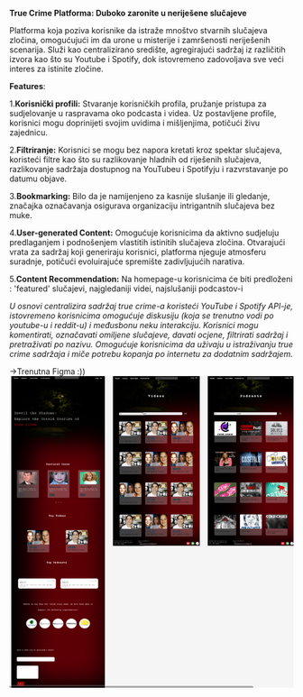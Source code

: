 **True Crime Platforma: Duboko zaronite u neriješene slučajeve**

Platforma koja poziva korisnike da istraže mnoštvo stvarnih slučajeva zločina, omogućujući im da urone u misterije i zamršenosti neriješenih scenarija. Služi kao centralizirano središte, agregirajući sadržaj iz različitih izvora kao što su Youtube i Spotify, dok istovremeno zadovoljava sve veći interes za istinite zločine.

**Features**:

1.**Korisnički profili:** Stvaranje korisničkih profila, pružanje pristupa za sudjelovanje u raspravama oko podcasta i videa. Uz postavljene profile, korisnici mogu doprinijeti svojim uvidima i mišljenjima, potičući živu zajednicu.

2.**Filtriranje:** Korisnici se mogu bez napora kretati kroz spektar slučajeva, koristeći filtre kao što su razlikovanje hladnih od riješenih slučajeva, razlikovanje sadržaja dostupnog na YouTubeu i Spotifyju i razvrstavanje po datumu objave.

3.**Bookmarking:** Bilo da je namijenjeno za kasnije slušanje ili gledanje, značajka označavanja osigurava organizaciju intrigantnih slučajeva bez muke.

4.**User-generated Content:** Omogućuje korisnicima da aktivno sudjeluju predlaganjem i podnošenjem vlastitih istinitih slučajeva zločina. Otvarajući vrata za sadržaj koji generiraju korisnici, platforma njeguje atmosferu suradnje, potičući evoluirajuće spremište zadivljujućih narativa.

5.**Content Recommendation:** Na homepage-u korisnicima će biti predloženi : 'featured' slučajevi, najgledaniji videi, najslušaniji podcastov-i

*U osnovi centralizira sadržaj true crime-a koristeći YouTube i Spotify API-je, istovremeno korisnicima omogućuje diskusiju (koja se trenutno vodi po youtube-u i reddit-u) i međusbonu neku interakciju. Korisnici mogu komentirati, označavati omiljene slučajeve, davati ocjene, filtrirati sadržaj i pretraživati po nazivu. Omogućuje korisnicima da uživaju u istraživanju true crime sadržaja i miče potrebu kopanja po internetu za dodatnim sadržajem.*


->Trenutna Figma :)) ![Project Screenshot](/public/figma31.8..png)
